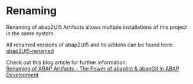 # Renaming

Renaming of abap2UI5 Artifacts allows multiple installations of this project in the same system. 

All renamed versions of abap2UI5 and its addons can be found  here: <br>
[abap2UI5-renamed](https://github.com/abap2UI5-renamed/)
<br>
 
Check out this blog article for further information: <br>
[Renaming of ABAP Artifacts - The Power of abaplint & abapGit in ABAP Development](https://www.linkedin.com/pulse/renaming-abap-artifacts-power-abaplint-github-actions-development-kqede/)